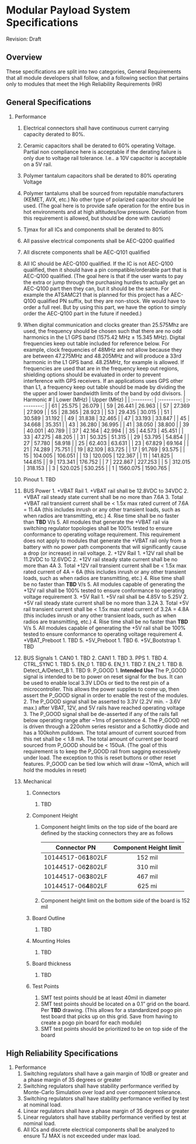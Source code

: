 # Modular Payload System Specifications
Revision: Draft

## Overview
These specifications are split into two categories, General Requirements that all module developers shall follow, and a following section that pertains only to modules that meet the High Reliability Requirements (HR)

## General Specifications
1. Performance

   1. Electrical connectors shall have continuous current carrying capacity derated to 80%.
   2. Ceramic capacitors shall be derated to 60% operating Voltage. Partial non compliance here is acceptable if the derating failure is only due to voltage rail tolerance. I.e.. a 10V capacitor is acceptable on a 5V rail.
   
   3. Polymer tantalum capacitors shall be derated to 80% operating Voltage
   4. Polymer tantalums shall be sourced from reputable manufacturers (KEMET, AVX, etc.) No other type of polarized capacitor should be used. (The goal here is to provide safe operation for the entire bus in hot environments and at high altitudes/low pressure. Deviation from this requirement is allowed, but should be done with caution)
   
   5. Tjmax for all ICs and components shall be derated to 80%
   6. All passive electrical components shall be AEC-Q200 qualified
   
   7. All discrete components shall be AEC-Q101 qualified
   8. All IC should be AEC-Q100 qualified. If the IC is not AEC-Q100 qualified, then it should have a pin compatible/orderable part that is AEC-Q100 qualified. (The goal here is that if the user wants to pay the extra or jump through the purchasing hurdles to actually get an AEC-Q100 part then they can, but it should be the same. For example the ATSAMC21 that is planned for this project has a AEC-Q100 qualified PN suffix, but they are non-stock. We would have to order a full reel. But by using this part, we have the option to simply order the AEC-Q100 part in the future if needed.)
   9. When digital communication and clocks greater than 25.575Mhz are used, the frequency should be chosen such that there are no odd harmonics in the L1 GPS band (1575.42 MHz ± 15.345 MHz). Digital frequencies keep out table included for reference below. For example, clock frequencies of 48MHz are not allow because they are between 47.275MHz and 48.205MHz and will produce a 33rd harmonic in the L1 GPS band. 48.25MHz, for example is allowed. If frequencies are used that are in the frequency keep out regions, shielding options should be evaluated in order to prevent interference with GPS receivers. If an applications uses GPS other than L1, a frequency keep out table should be made by dividing the the upper and lower bandwidth limits of the band by odd divisors.
   | Harmonic # | Lower (MHz) | Upper (MHz) |
   | :--------: | :---------: | :---------: |
   |     61     |   25.575    |   26.079    |
   |     59     |   26.441    |   26.963    |
   |     57     |   27.369    |   27.909    |
   |     55     |   28.365    |   28.923    |
   |     53     |   29.435    |   30.015    |
   |     51     |   30.589    |   31.192    |
   |     49     |   31.838    |   32.465    |
   |     47     |   33.193    |   33.847    |
   |     45     |   34.668    |   35.351    |
   |     43     |   36.280    |   36.995    |
   |     41     |   38.050    |   38.800    |
   |     39     |   40.001    |   40.789    |
   |     37     |   42.164    |   42.994    |
   |     35     |   44.573    |   45.451    |
   |     33     |   47.275    |   48.205    |
   |     31     |   50.325    |   51.315    |
   |     29     |   53.795    |   54.854    |
   |     27     |   57.780    |   58.918    |
   |     25     |   62.403    |   63.631    |
   |     23     |   67.829    |   69.164    |
   |     21     |   74.289    |   75.751    |
   |     19     |   82.109    |   83.725    |
   |     17     |   91.769    |   93.575    |
   |     15     |   104.005   |   106.051   |
   |     13     |   120.005   |   122.367   |
   |     11     |   141.825   |   144.615   |
   |     9      |   173.341   |   176.752   |
   |     7      |   222.867   |   227.253   |
   |     5      |   312.015   |   318.153   |
   |     3      |   520.025   |   530.255   |
   |     1      |  1560.075   |  1590.765   |

   10. Pinout
             1. TBD
   11. BUS Power
             1. +VBAT Rail
                1. +VBAT rail shall be 12.8VDC to 34VDC
                2. +VBAT rail steady state current shall be no more than 7.6A
                3. Total +VBAT rail transient current shall be < 1.5x max rated current of 7.6A =  11.4A (this includes inrush or any other transient loads, such as when radios are transmitting, etc.)
                4. Rise time shall be no faster than **TBD** V/s
                5. All modules that generate the +VBAT rail via switching regulator topologies shall be 100% tested to ensure conformance to operating voltage requirement. This requirement does not apply to modules that generate the +VBAT rail only from a battery with no power path components that will significantly cause a drop (or increase) in rail voltage.
             2. +12V Rail
                      1. +12V rail shall be 11.2VDC to 12.6VDC
                      2. +12V rail steady state current shall be no more than 4A
                      3. Total +12V rail transient current shall be < 1.5x max rated current of 4A =  6A (this includes inrush or any other transient loads, such as when radios are transmitting, etc.)
                      4. Rise time shall be no faster than **TBD** V/s
                      5. All modules capable of generating the +12V rail shall be 100% tested to ensure conformance to operating voltage requirement 
             3. +5V Rail
                      1. +5V rail shall be 4.85V to 5.25V
                      2. +5V rail steady state current shall be no more than 3.2A
                      3. Total +5V rail transient current shall be < 1.5x max rated current of 3.2A =  4.8A (this includes inrush or any other transient loads, such as when radios are transmitting, etc.)
                      4. Rise time shall be no faster than **TBD** V/s
                      5. All modules capable of generating the +5V rail shall be 100% tested to ensure conformance to operating voltage requirement
             4. +VBAT_Preboot
                      1. TBD
             5. +5V_Preboot
                      1. TBD
             6. +5V_Bootstrap
                      1. TBD
      12. BUS Signals
                1. CAN0
                         1. TBD
                2. CAN1
                         1. TBD
                3. PPS
                         1. TBD
                4. CTRL_SYNC
                         1. TBD
                5. EN_0
                         1. TBD
                6. EN_1
                         1. TBD
                7. EN_2
                         1. TBD
                8. Detect_A/Detect_B
                         1. TBD
                9. P_GOOD
                         1. **Intended Use** The P_GOOD signal is intended to be to power on reset signal for the bus. It can be used to enable local 3.3V LDOs or tied to the rest pin of a microcontroller. This allows the power supplies to come up, then assert the P_GOOD signal in order to enable the rest of the modules.
                         2. The P_GOOD signal shall be asserted to 3.3V (2.2V min. - 3.6V max.) after VBAT, 12V, and 5V rails have reached operating voltage
                         3. The P_GOOD signal shall be de-asserted if any of the rails fall below operating range after ~1ms of persistence
                         4. The P_GOOD net is driven through a 220ohm series resistor and a Schottky diode and has a 100kohm pulldown. The total amount of current sourced from this net shall be < 1.8 mA. The total amount of current per board sourced from P_GOOD should be < 150uA. (The goal of this requirement is to keep the P_GOOD rail from sagging excessively under load. The exception to this is reset buttons or other reset features. P_GOOD can be tied low which will draw ~10mA, which will hold the modules in reset)
   
   2. Mechanical

         1. Connectors

               1. TBD

         2. Component Height

               1. Component height limits on the top side of the board are defined by the stacking connectors they are as follows

                  |     Connector PN      | Component Height limit |
                  | :-------------------: | :--------------------: |
                  | 10144517-06**1**802LF |        152 mil         |
                  | 10144517-06**2**802LF |        310 mil         |
                  | 10144517-06**3**802LF |        467 mil         |
                  | 10144517-06**4**802LF |         625 mi         |

            2.  Component height limit on the bottom side of the board is 152 mil

         3. Board Outline

               1. TBD

         4. Mounting Holes

               1. TBD

         5. Board thickness

               1. TBD

         6. Test Points

               1. SMT test points should be at least 40mil in diameter
               2. SMT test points should be located on a 0.1” grid on the board. Per **TBD** drawing. (This allows for a standardized pogo pin test board that picks up on this grid. Save from having to create a pogo pin board for each module)
               3. SMT test points should be prioritized to be on top side of the board

## High Reliability Specifications

1. Performance
   1. Switching regulators shall have a gain margin of 10dB or greater and a phase margin of 35 degrees or greater
   2. Switching regulators shall have stability performance verified by Monte-Carlo Simulation over load and over component tolerance.
   3. Switching regulators shall have stability performance verified by test at nominal load.
   4. Linear regulators shall have a phase margin of 35 degrees or greater
   5. Linear regulators shall have stability performance verified by test at nominal load.
   6. All ICs and discrete electrical components shall be analyzed to ensure TJ MAX is not exceeded under max load.

